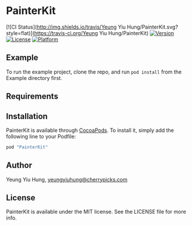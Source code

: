 # PainterKit

[![CI Status](http://img.shields.io/travis/Yeung Yiu Hung/PainterKit.svg?style=flat)](https://travis-ci.org/Yeung Yiu Hung/PainterKit)
[![Version](https://img.shields.io/cocoapods/v/PainterKit.svg?style=flat)](http://cocoapods.org/pods/PainterKit)
[![License](https://img.shields.io/cocoapods/l/PainterKit.svg?style=flat)](http://cocoapods.org/pods/PainterKit)
[![Platform](https://img.shields.io/cocoapods/p/PainterKit.svg?style=flat)](http://cocoapods.org/pods/PainterKit)

## Example

To run the example project, clone the repo, and run `pod install` from the Example directory first.

## Requirements

## Installation

PainterKit is available through [CocoaPods](http://cocoapods.org). To install
it, simply add the following line to your Podfile:

```ruby
pod "PainterKit"
```

## Author

Yeung Yiu Hung, yeungyiuhung@cherrypicks.com

## License

PainterKit is available under the MIT license. See the LICENSE file for more info.
